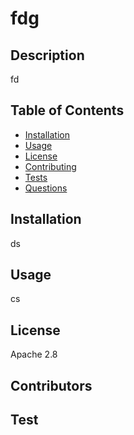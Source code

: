 

# fdg
<p> </p>

## Description
fd
<p> </p>

## Table of Contents
* [Installation](#installation)
* [Usage](#usage)
* [License](#license)
* [Contributing](#contributing)
* [Tests](#tests)
* [Questions](#questions)

## Installation
<p> ds</p>

## Usage
<p> cs</p>

## License
<p>Apache 2.8</p>

## Contributors
<p> </p>

## Test 
<p> </p>
